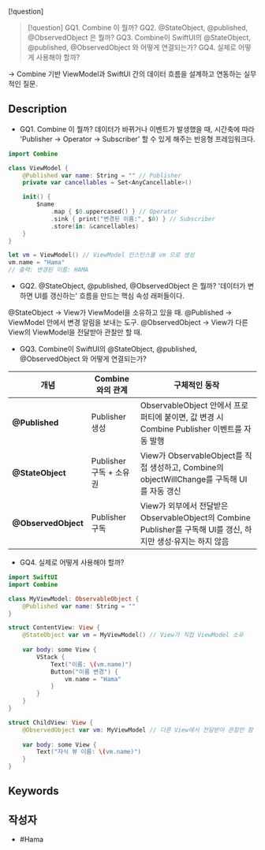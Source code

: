 [!question]
>[!question]
>GQ1. Combine 이 뭘까?
>GQ2. @StateObject, @published, @ObservedObject 은 뭘까?
>GQ3. Combine이 SwiftUI의 @StateObject, @published, @ObservedObject 와 어떻게 연결되는가?
>GQ4. 실제로 어떻게 사용해야 할까?

→ Combine 기반 ViewModel과 SwiftUI 간의 데이터 흐름을 설계하고 연동하는 실무적인 질문.
## Description

- GQ1. Combine 이 뭘까?
데이터가 바뀌거나 이벤트가 발생했을 때, 시간축에 따라 'Publisher → Operator → Subscriber' 할 수 있게 해주는 반응형 프레임워크다.

```swift
import Combine

class ViewModel {
    @Published var name: String = "" // Publisher
    private var cancellables = Set<AnyCancellable>()

    init() {
        $name
            .map { $0.uppercased() } // Operator
            .sink { print("변경된 이름:", $0) } // Subscriber
            .store(in: &cancellables)
    }
}

let vm = ViewModel() // ViewModel 인스턴스를 vm 으로 생성
vm.name = "Hama"
// 출력: 변경된 이름: HAMA
```

* GQ2. @StateObject, @published, @ObservedObject 은 뭘까?
'데이터가 변하면 UI를 갱신하는' 흐름을 만드는 핵심 속성 래퍼들이다.

@StateObject → View가 ViewModel을 소유하고 있을 때.
@Published → ViewModel 안에서 변경 알림을 보내는 도구.
@ObservedObject → View가 다른 View의 ViewModel을 전달받아 관찰만 할 때.

* GQ3. Combine이 SwiftUI의 @StateObject, @published, @ObservedObject 와 어떻게 연결되는가?

| 개념                   | Combine와의 관계       | 구체적인 동작                                                                           |
| -------------------- | ------------------ | --------------------------------------------------------------------------------- |
| **@Published**       | Publisher 생성       | ObservableObject 안에서 프로퍼티에 붙이면, 값 변경 시 Combine Publisher 이벤트를 자동 발행               |
| **@StateObject**     | Publisher 구독 + 소유권 | View가 ObservableObject를 직접 생성하고, Combine의 objectWillChange를 구독해 UI를 자동 갱신         |
| **@ObservedObject**  | Publisher 구독       | View가 외부에서 전달받은 ObservableObject의 Combine Publisher를 구독해 UI를 갱신, 하지만 생성·유지는 하지 않음 |

* GQ4. 실제로 어떻게 사용해야 할까?
```swift
import SwiftUI
import Combine

class MyViewModel: ObservableObject {
    @Published var name: String = ""
}

struct ContentView: View {
    @StateObject var vm = MyViewModel() // View가 직접 ViewModel 소유
    
    var body: some View {
        VStack {
            Text("이름: \(vm.name)")
            Button("이름 변경") {
                vm.name = "Hama"
            }
        }
    }
}

struct ChildView: View {
    @ObservedObject var vm: MyViewModel // 다른 View에서 전달받아 관찰만 함
    
    var body: some View {
        Text("자식 뷰 이름: \(vm.name)")
    }
}
```

## Keywords


## 작성자
- #Hama 